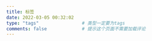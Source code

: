 ```yaml
---
title: 标签
date: 2022-03-05 00:32:02
type: "tags"                # 类型一定要为tags
comments: false             # 提示这个页面不需要加载评论
---
```

